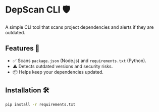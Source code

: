 # DepScan CLI 🛡️

A simple CLI tool that scans project dependencies and alerts if they are outdated.

## Features 🚀
- ✅ Scans `package.json` (Node.js) and `requirements.txt` (Python).
- ⚠️ Detects outdated versions and security risks.
- 📦 Helps keep your dependencies updated.

## Installation 🛠️
```bash
pip install -r requirements.txt
